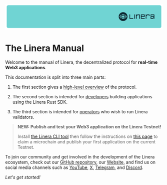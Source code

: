![The Linera banner](images/linera_banner_db73e9b.svg)

# The Linera Manual

Welcome to the manual of Linera, the decentralized protocol for **real-time Web3
applications**.

This documentation is split into three main parts:

1. The first section gives a [high-level overview](core_concepts.md) of the
   protocol.

2. The second section is intended for [developers](developers.md) building
   applications using the Linera Rust SDK.

3. The third section is intended for [operators](operators.md) who wish to run
   Linera validators.

> **NEW: Publish and test your Web3 application on the Linera Testnet!**
>
> Install
> [the Linera CLI tool](developers/getting_started/installation.html#installing-from-cratesio)
> then follow the instructions on
> [this page](developers/getting_started/hello_linera.html#using-the-testnet) to
> claim a microchain and publish your first application on the current Testnet.

To join our community and get involved in the development of the Linera
ecosystem, check out our
[GitHub repository](https://github.com/linera-io/linera-protocol), our
[Website](https://linera.io), and find us on social media channels such as
[YouTube](https://www.youtube.com/@linera_io), [X](https://x.com/linera_io),
[Telegram](https://t.me/linera_official), and
[Discord](https://discord.gg/linera).

_Let's get started!_
